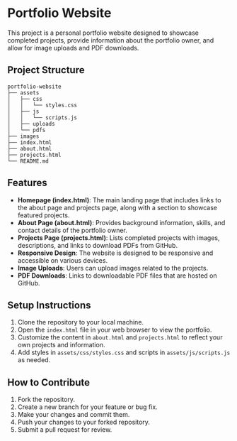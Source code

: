 # Portfolio Website

This project is a personal portfolio website designed to showcase completed projects, provide information about the portfolio owner, and allow for image uploads and PDF downloads.

## Project Structure

```
portfolio-website
├── assets
│   ├── css
│   │   └── styles.css
│   ├── js
│   │   └── scripts.js
│   ├── uploads
│   └── pdfs
├── images
├── index.html
├── about.html
├── projects.html
└── README.md
```

## Features

- **Homepage (index.html)**: The main landing page that includes links to the about page and projects page, along with a section to showcase featured projects.
- **About Page (about.html)**: Provides background information, skills, and contact details of the portfolio owner.
- **Projects Page (projects.html)**: Lists completed projects with images, descriptions, and links to download PDFs from GitHub.
- **Responsive Design**: The website is designed to be responsive and accessible on various devices.
- **Image Uploads**: Users can upload images related to the projects.
- **PDF Downloads**: Links to downloadable PDF files that are hosted on GitHub.

## Setup Instructions

1. Clone the repository to your local machine.
2. Open the `index.html` file in your web browser to view the portfolio.
3. Customize the content in `about.html` and `projects.html` to reflect your own projects and information.
4. Add styles in `assets/css/styles.css` and scripts in `assets/js/scripts.js` as needed.

## How to Contribute

1. Fork the repository.
2. Create a new branch for your feature or bug fix.
3. Make your changes and commit them.
4. Push your changes to your forked repository.
5. Submit a pull request for review.